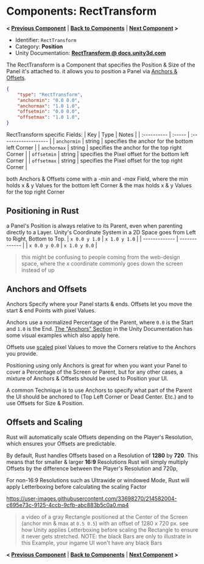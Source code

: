 # Components: RectTransform
**< [Previous Component](/docs/components/README.md)** | **[Back to Components](/docs/components/README.md)** | **[Next Component](/docs/components/UnityEngine.UI.RawImage.md) >**

- Identifier: `RectTransform`
- Category: **Position**
- Unity Documentation: **[RectTransform @ docs.unity3d.com](https://docs.unity3d.com/Packages/com.unity.ugui@1.0/manual/class-RectTransform.html)**

The RectTransform is a Component that specifies the Position & Size of the Panel it's attached to.
it allows you to position a Panel via [Anchors & Offsets](#anchors-and-offsets).
```json
{
	"type": "RectTransform",
	"anchormin": "0.0 0.0",
	"anchormax": "1.0 1.0",
	"offsetmin": "0.0 0.0",
	"offsetmax": "1.0 1.0",
}
```
RectTransform specific Fields:
| Key         | Type   | Notes                |
| :---------- | :----- | :------------------- |
| `anchormin` | string | specifies the anchor for the bottom left Corner |
| `anchormax` | string | specifies the anchor for the top right Corner |
| `offsetmin` | string | specifies the Pixel offset for the bottom left Corner |
| `offsetmax` | string | specifies the Pixel offset for the top right Corner |

both Anchors & Offsets come with a *-min* and *-max* Field, where the min holds x & y Values for the bottom left Corner & the max holds x & y Values for the top right Corner

## Positioning in Rust
a Panel's Position is always relative to its Parent, even when parenting directly to a Layer.
Unity's Coordinate System in a 2D Space goes from Left to Right, Bottom to Top.
| `x 0.0 y 1.0` | `x 1.0 y 1.0` |
| ------------- | ------------- |
| `x 0.0 y 0.0` | `x 1.0 y 0.0` |
> this might be confusing to people coming from the web-design space, where the x coordinate commonly goes down the screen instead of up

## Anchors and Offsets
Anchors Specify where your Panel starts & ends. Offsets let you move the start & end Points with pixel Values.

Anchors use a normalized Percentage of the Parent, where `0.0` is the Start and `1.0` is the End. [The "Anchors" Section](https://docs.unity3d.com/Packages/com.unity.ugui@1.0/manual/UIBasicLayout.html#anchors) in the Unity Documentation has some visual examples which also apply here.

Offsets use [scaled](#offsets-and-scaling) pixel Values to move the Corners relative to the Anchors you provide.

Positioning using only Anchors is great for when you want your Panel to cover a Percentage of the Screen or Parent, but for any other cases, a mixture of Anchors & Offsets should be used to Position your UI.

A common Technique is to use Anchors to specify what part of the Parent the UI should be anchored to (Top Left Corner or Dead Center. Etc.) and to use Offsets for Size & Position.

## Offsets and Scaling
Rust will automatically scale Offsets depending on the Player's Resolution, which ensures your Offsets are predictable.

By default, Rust handles Offsets based on a Resolution of **1280** by **720**. This means that for smaller & larger **16:9** Resolutions Rust will simply multiply Offsets by the difference between the Player's Resolution and 720p,

For non-16:9 Resolutions such as Ultrawide or windowed Mode, Rust will apply Letterboxing before calculating the scaling Factor


https://user-images.githubusercontent.com/33698270/214582004-c695e73c-9125-4ccb-9cfb-abc883b5c0a0.mp4
> a video of a gray Rectangle positioned at the Center of the Screen (anchor min & max at `0.5 0.5`) with an offset of 1280 x 720 px. see how Unity applies Letterboxing before scaling the Rectangle to ensure it never gets stretched. NOTE: the black Bars are only to illustrate in this Example, your ingame UI won't have any black Bars


**< [Previous Component](/docs/components/README.md)** | **[Back to Components](/docs/components/README.md)** | **[Next Component](/docs/components/UnityEngine.UI.RawImage.md) >**
